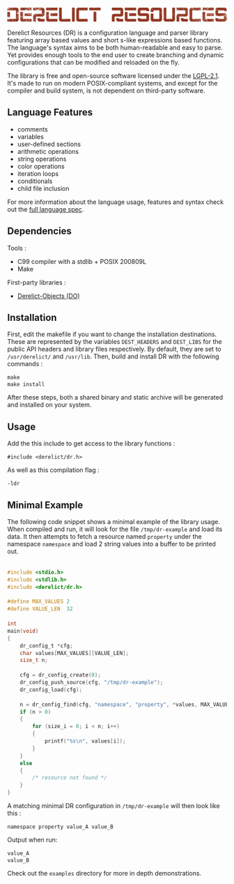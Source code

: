 ![Derelict Resources banner](./extras/banner.png)

Derelict Resources (DR) is a configuration language and parser library featuring array based values and short s-like expressions based functions. The language's syntax aims to be both human-readable and easy to parse. Yet provides enough tools to the end user to create branching and dynamic configurations that can be modified and reloaded on the fly.

The library is free and open-source software licensed under the [LGPL-2.1](https://www.gnu.org/licenses/old-licenses/lgpl-2.1.html). It's made to run on modern POSIX-compliant systems, and except for the compiler and build system, is not dependent on third-party software.

Language Features
-----------------

- comments
- variables
- user-defined sections
- arithmetic operations
- string operations
- color operations
- iteration loops
- conditionals
- child file inclusion

For more information about the language usage, features and syntax check out the [full language spec](./doc/spec.md).

Dependencies
------------

Tools :

- C99 compiler with a stdlib + POSIX 200809L
- Make

First-party libraries :

- [Derelict-Objects (DO)](https://codeberg.org/fraawlen/derelict-objects)

Installation
------------

First, edit the makefile if you want to change the installation destinations. These are represented by the variables `DEST_HEADERS` and `DEST_LIBS` for the public API headers and library files respectively. By default, they are set to `/usr/derelict/` and `/usr/lib`.
Then, build and install DR with the following commands :

```
make
make install
```

After these steps, both a shared binary and static archive will be generated and installed on your system.

Usage
-----

Add the this include to get access to the library functions :

```
#include <derelict/dr.h>
```

As well as this compilation flag :

```
-ldr
```

Minimal Example
-------

The following code snippet shows a minimal example of the library usage. When compiled and run, it will look for the file `/tmp/dr-example` and load its data. It then attempts to fetch a resource named `property` under the namespace `namespace` and load 2 string values into a buffer to be printed out.

```c

#include <stdio.h>
#include <stdlib.h>
#include <derelict/dr.h>

#define MAX_VALUES 2
#define VALUE_LEN  32

int
main(void)
{
	dr_config_t *cfg;
	char values[MAX_VALUES][VALUE_LEN];
	size_t n;

	cfg = dr_config_create(0);
	dr_config_push_source(cfg, "/tmp/dr-example");
	dr_config_load(cfg);

	n = dr_config_find(cfg, "namespace", "property", *values, MAX_VALUES, VALUE_LEN);
	if (n > 0)
	{
		for (size_i = 0; i < n; i++)
		{
			printf("%s\n", values[i]);
		}
	}
	else
	{
		/* resource not found */
	}
}
```

A matching minimal DR configuration in `/tmp/dr-example` will then look like this :

```
namespace property value_A value_B
```

Output when run:

```
value_A
value_B
```

Check out the `examples` directory for more in depth demonstrations.
